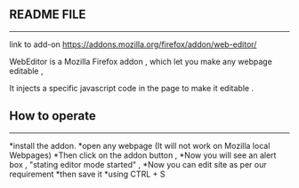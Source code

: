 ## README FILE ##
-----------------
link to add-on https://addons.mozilla.org/firefox/addon/web-editor/

WebEditor is a Mozilla Firefox addon , which let you make any webpage editable ,

It injects a specific javascript code in the page to make it editable .

## How to operate ##
----------------

*install the addon.
*open any webpage (It will not work on Mozilla local Webpages)
*Then click on the addon button , 
*Now you will see an alert box , "stating editor mode started" ,
*Now you can edit site as per our requirement 
*then save it
*using CTRL + S 
